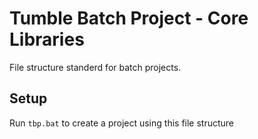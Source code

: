 # Tumble Batch Project - Core Libraries

File structure standerd for batch projects.

## Setup
Run `tbp.bat` to create a project using this file structure
